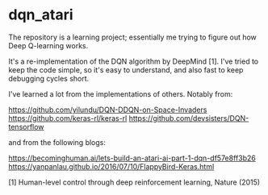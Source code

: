 # dqn_atari
The repository is a learning project; essentially me trying to figure out how Deep Q-learning works. 

It's a re-implementation of the DQN algorithm by DeepMind [1]. I've tried to keep the code simple, so it's easy to understand, and also fast to keep debugging cycles short.

I've learned a lot from the implementations of others. Notably from:

https://github.com/yilundu/DQN-DDQN-on-Space-Invaders
https://github.com/keras-rl/keras-rl
https://github.com/devsisters/DQN-tensorflow

and from the following blogs:

https://becominghuman.ai/lets-build-an-atari-ai-part-1-dqn-df57e8ff3b26
https://yanpanlau.github.io/2016/07/10/FlappyBird-Keras.html

[1] Human-level control through deep reinforcement learning, Nature (2015)
